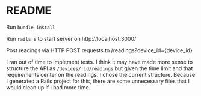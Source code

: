 # README

Run `bundle install`

Run `rails s` to start server on http://localhost:3000/

Post readings via HTTP POST requests to /readings?device_id={device_id}

I ran out of time to implement tests. I think it may have made more sense to structure the API as `/devices/:id/readings` but given the time limit and that requirements center on the readings, I chose the current structure. Because I generated a Rails project for this, there are some unnecessary files that I would clean up if I had more time.
